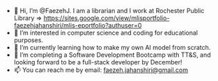 - 👋 Hi, I’m @FaezehJ. I am a librarian and I work at Rochester Public Library => https://sites.google.com/view/mlisportfolio-faezehjahanshiri/mlis-eportfolio?authuser=0
- 👀 I’m interested in computer science and coding for educational purposes.
- 🌱 I’m currently learning how to make my own AI model from scratch. 
- 💞️ I’m completing a Software Development Bootcamp with TT&S, and looking forward to be a full-stack developer by December!
- 📫 You can reach me by email: faezeh.jahanshiri@gmail.com

<!---
FaezehJ/FaezehJ is a ✨ special ✨ repository because its `README.md` (this file) appears on your GitHub profile.
You can click the Preview link to take a look at your changes.
--->
